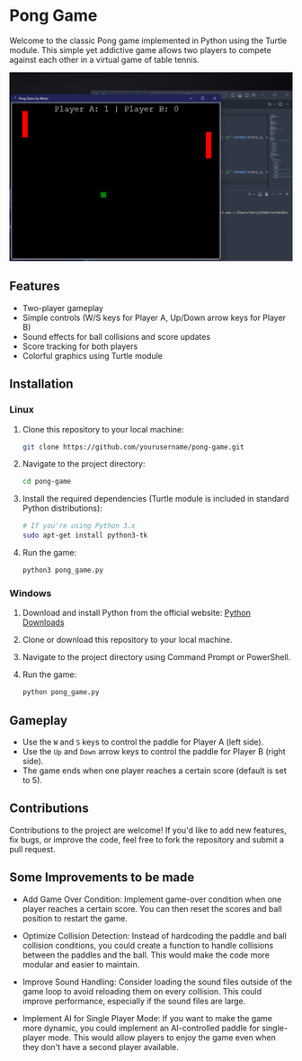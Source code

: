 # Pong Game

Welcome to the classic Pong game implemented in Python using the Turtle module. This simple yet addictive game allows two players to compete against each other in a virtual game of table tennis.

![Pong Game](Pong_game.png)

## Features

- Two-player gameplay
- Simple controls (W/S keys for Player A, Up/Down arrow keys for Player B)
- Sound effects for ball collisions and score updates
- Score tracking for both players
- Colorful graphics using Turtle module

## Installation

### Linux

1. Clone this repository to your local machine:

   ```bash
   git clone https://github.com/yourusername/pong-game.git
   ```

2. Navigate to the project directory:

   ```bash
   cd pong-game
   ```

3. Install the required dependencies (Turtle module is included in standard Python distributions):

   ```bash
   # If you're using Python 3.x
   sudo apt-get install python3-tk
   ```

4. Run the game:

   ```bash
   python3 pong_game.py
   ```

### Windows

1. Download and install Python from the official website: [Python Downloads](https://www.python.org/downloads/)
2. Clone or download this repository to your local machine.
3. Navigate to the project directory using Command Prompt or PowerShell.
4. Run the game:

   ```cmd
   python pong_game.py
   ```

## Gameplay

- Use the `W` and `S` keys to control the paddle for Player A (left side).
- Use the `Up` and `Down` arrow keys to control the paddle for Player B (right side).
- The game ends when one player reaches a certain score (default is set to 5).

## Contributions

Contributions to the project are welcome! If you'd like to add new features, fix bugs, or improve the code, feel free to fork the repository and submit a pull request.

## Some Improvements to be made

- Add Game Over Condition:
Implement game-over condition when one player reaches a certain score. You can then reset the scores and ball position to restart the game.

- Optimize Collision Detection:
Instead of hardcoding the paddle and ball collision conditions, you could create a function to handle collisions between the paddles and the ball. This would make the code more modular and easier to maintain.

- Improve Sound Handling:
Consider loading the sound files outside of the game loop to avoid reloading them on every collision. This could improve performance, especially if the sound files are large.

- Implement AI for Single Player Mode:
If you want to make the game more dynamic, you could implement an AI-controlled paddle for single-player mode. This would allow players to enjoy the game even when they don't have a second player available.
